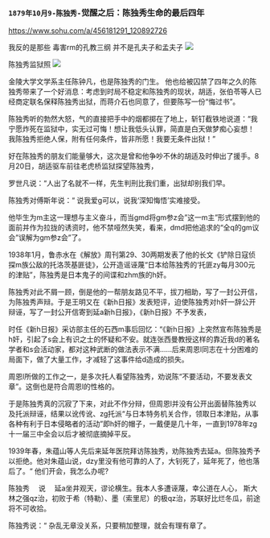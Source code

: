 ### `1879年10月9-陈独秀-`觉醒之后：陈独秀生命的最后四年
<https://www.sohu.com/a/456181291_120892726>

我反的是那些
毒害rm的孔教三纲
并不是孔夫子和孟夫子
![](https://p4.itc.cn/images01/20210318/b6b306e73ec547cf83566c12afa5a4d4.jpeg)

陈独秀监狱照
![](https://p4.itc.cn/images01/20210318/8df1e5648994413f89d21a046b697d67.jpeg)

金陵大学文学系主任陈钟凡，也是陈独秀的门生。
他也给被囚禁了四年之久的陈独秀带来了一个好消息：考虑到时局不稳定和陈独秀的现状，胡适，张伯苓等人已经商定联名保释陈独秀出狱，而蒋介石也同意了，但要陈写一份“悔过书”。

陈独秀听的勃然大怒，气的直接把手中的烟都掷在了地上，斩钉截铁地说道：“我宁愿炸死在监狱中，实无过可悔！想让我低头认罪，简直是白天做梦痴心妄想！
我陈独秀拒绝人保，附有任何条件，皆非所愿！我要无条件出狱！”

好在陈独秀的朋友们能量够大，这次是曾和他争吵不休的胡适及时伸出了援手。8月20日，胡适驱车前往老虎桥监狱探望陈独秀，

罗世凡说：“人出了名就不一样，先生判刑比我们重，出狱却别我们早。

陈独秀对傅斯年说：“ 说我爱g可以，说我‘深知悔悟’实难接受。

他毕生为m主这一理想与主义奋斗，而当gmd将gm参z会”这一m主”形式摆到他的面前并作为拉拢的诱资时，他不禁哑然失笑，看来，dmd把他追求的“全q的gm议会”误解为gm参z会”了。

1938年1月，鲁赤水在《解放》周刊第29、30两期发表了他的长文《铲除日寇侦探m族公敌的托洛茨基匪徒》，公开造谣诬蔑“日本给陈独秀的‘托匪zy每月300元的津贴”，陈独秀是日本鬼子的间谍和zhm族的h奸。

陈独秀对此不屑一顾，倒是他的一帮朋友路见不平，拔刀相助，写了一封公开信，为陈独秀声辩。于是王明又在《新h日报》发表短评，迫使陈独秀对h奸一辞公开辩诬，写了一封公开信寄到延a新h日报》，《新h日报》不予发表，

时任《新h日报》采访部主任的石西m事后回忆：“《新h日报》上突然宣布陈独秀是h奸，引起了s会上有识之士的怀疑和不安。就连张西曼教授这样的靠近我d的著名学者和s会活动家，都对这种武断的做法表示不满……后来周恩l同志在十分困难的局面下，做了大量工作，才减轻了这事件给d造成的损失。

周恩l所做的工作之一，是多次托人看望陈独秀，劝说陈“不要活动，不要发表文章”。这倒也是符合周恩l的性格的。

于是陈独秀真的沉寂了下来，对此不作分辩，但周恩l并没有公开出面替陈独秀以及托派辩诬，结果以讹传讹、zg托派“与日本特务机关合作，领取日本津贴，从事各种有利于日本侵略者的活动”即h奸的帽子，一戴便是几十年，一直到1978年zg十一届三中全会以后才被彻底摘掉平反。

1939年春，朱蕴山等人先后来延年医院拜访陈独秀，劝陈独秀去延a。但陈独秀予以拒绝。他对朱蕴山说，dzy里没有他可靠的人了，大钊死了，延年死了，他也落后了。“ 他们开会，我怎么办呢?

陈独秀
　说
　延a坐井观天，谬论横生。我本人多遭诬蔑，幸公道在人心，
斯大林之强qz治，初败于希（特勒）、墨（索里尼）的极qz治，苏联好比烂冬瓜，前途将不可收拾。

陈独秀说：“ 杂乱无章没关系，只要稍加整理，就会有理有章了。
